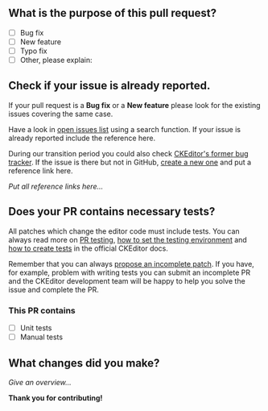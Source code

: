 ## What is the purpose of this pull request?

- [ ] Bug fix
- [ ] New feature
- [ ] Typo fix
- [ ] Other, please explain:

## Check if your issue is already reported.

If your pull request is a **Bug fix** or a **New feature** please look for the existing issues covering the same case.

Have a look in [open issues list](https://github.com/ckeditor/ckeditor-dev/issues) using a search function. If your issue
is already reported include the reference here.

During our transition period you could also check [CKEditor's former bug tracker](https://dev.ckeditor.com). If the issue
is there but not in GitHub, [create a new one](https://github.com/ckeditor/ckeditor-dev/issues/new) and put a reference link here.

*Put all reference links here...*

## Does your PR contains necessary tests?

All patches which change the editor code must include tests. You can always read more
on [PR testing](http://docs.ckeditor.com/#!/guide/dev_contributing_code-section-tests),
[how to set the testing environment](http://docs.ckeditor.com/#!/guide/dev_tests) and
[how to create tests](http://docs.ckeditor.com/#!/guide/dev_tests-section-creating-your-own-test)
in the official CKEditor docs.

Remember that you can always [propose an incomplete patch](http://docs.ckeditor.com/#!/guide/dev_contributing_code-section-proposing-incomplete-patches).
If you have, for example, problem with writing tests you can submit an incomplete PR and the CKEditor development team will
be happy to help you solve the issue and complete the PR.

### This PR contains

- [ ] Unit tests
- [ ] Manual tests

## What changes did you make?

*Give an overview...*

**Thank you for contributing!**
